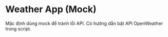 # Weather App (Mock)
Mặc định dùng mock để tránh lỗi API. Có hướng dẫn bật API OpenWeather trong script.
